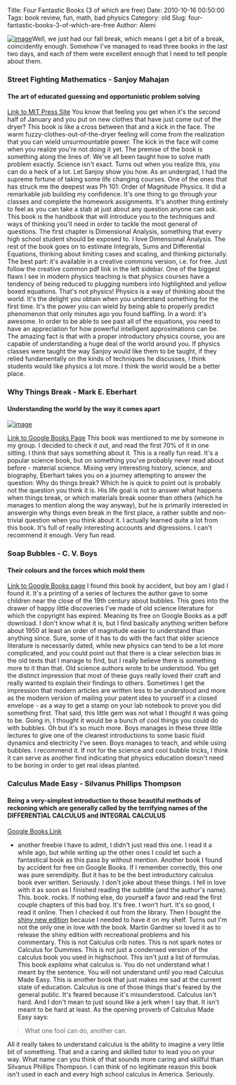 Title: Four Fantastic Books (3 of which are free)
Date: 2010-10-16 00:50:00
Tags: book review, fun, math, bad physics
Category: old
Slug: four-fantastic-books-3-of-which-are-free
Author: Alemi


[![image](http://4.bp.blogspot.com/_YOjDhtygcuA/TLkO7BNOPnI/AAAAAAAAAOo/uIuwbUHkVtU/s320/9780262514293-f30.jpg)](http://4.bp.blogspot.com/_YOjDhtygcuA/TLkO7BNOPnI/AAAAAAAAAOo/uIuwbUHkVtU/s1600/9780262514293-f30.jpg)Well,
we just had our fall break, which means I get a bit of a break,
coincidently enough. Somehow I've managed to read three books in the
last two days, and each of them were excellent enough that I need to
tell people about them.

### Street Fighting Mathematics - Sanjoy Mahajan

#### The art of educated guessing and opportunistic problem solving

[Link to MIT Press
Site](http://mitpress.mit.edu/catalog/item/default.asp?ttype=2&tid=12156)
You know that feeling you get when it's the second half of January and
you put on new clothes that have just come out of the dryer? This book
is like a cross between that and a kick in the face. The warm
fuzzy-clothes-out-of-the-dryer feeling will come from the realization
that you can wield unsurmountable power. The kick in the face will come
when you realize you're not doing it yet. The premise of the book is
something along the lines of: We've all been taught how to solve math
problem exactly. Science isn't exact. Turns out when you realize this,
you can do a heck of a lot. Let Sanjoy show you how. As an undergrad, I
had the supreme fortune of taking some life changing courses. One of the
ones that has struck me the deepest was Ph 101: Order of Magnitude
Physics. It did a remarkable job building my confidence. It's one thing
to go through your classes and complete the homework assignments. It's
another thing entirely to feel as you can take a stab at just about any
question anyone can ask. This book is the handbook that will introduce
you to the techniques and ways of thinking you'll need in order to
tackle the most general of questions. The first chapter is Dimensional
Analysis, something that every high school student should be exposed to.
I love Dimensional Analysis. The rest of the book goes on to estimate
Integrals, Sums and Differential Equations, thinking about limiting
cases and scaling, and thinking pictorially. The best part: it's
available in a creative commons version, i.e. for free. Just follow the
creative common pdf link in the left sidebar. One of the biggest flaws I
see in modern physics teaching is that physics courses have a tendency
of being reduced to plugging numbers into highlighted and yellow boxed
equations. That's not physics! Physics is a way of thinking about the
world. It's the delight you obtain when you understand something for the
first time. It's the power you can wield by being able to properly
predict phenomenon that only minutes ago you found baffling. In a word:
it's awesome. In order to be able to see past all of the equations, you
need to have an appreciation for how powerful intelligent approximations
can be. The amazing fact is that with a proper introductory physics
course, you are capable of understanding a huge deal of the world around
you. If physics classes were taught the way Sanjoy would like them to be
taught, if they relied fundamentally on the kinds of techniques he
discusses, I think students would like physics a lot more. I think the
world would be a better place.

### Why Things Break - Mark E. Eberhart

#### Understanding the world by the way it comes apart

[![image](http://2.bp.blogspot.com/_YOjDhtygcuA/TLkXVqJBxlI/AAAAAAAAAOs/WEGJaROjFhI/s320/4115MFY61ML._SS500_.jpg)](http://2.bp.blogspot.com/_YOjDhtygcuA/TLkXVqJBxlI/AAAAAAAAAOs/WEGJaROjFhI/s1600/4115MFY61ML._SS500_.jpg)

[Link to Google Books
Page](http://books.google.com/books?id=wo9wGKk9MVsC&printsec=frontcover&dq=Why+Things+Break&hl=eo&ei=4Be5TJ6jPIL48Aa2uKzPDg&sa=X&oi=book_result&ct=result&resnum=1&ved=0CCUQ6AEwAA#v=onepage&q&f=false)
This book was mentioned to me by someone in my group. I decided to check
it out, and read the first 70% of it in one sitting. I think that says
something about it. This is a really fun read. It's a popular science
book, but on something you've probably never read about before -
material science. Mixing very interesting history, science, and
biography, Eberhart takes you on a journey attempting to answer the
question: Why do things break? Which he is quick to point out is
probably not the question you think it is. His life goal is not to
answer what happens when things break, or which materials break sooner
than others (which he manages to mention along the way anyway), but he
is primarily interested in answergin why things even break in the first
place, a rather subtle and non-trivial question when you think about it.
I actually learned quite a lot from this book. It's full of really
interesting accounts and digressions. I can't recommend it enough. Very
fun read.

### Soap Bubbles - C. V. Boys

#### Their colours and the forces which mold them

[Link to Google Books
page](http://books.google.com/books?id=EcgCKTPYqCIC&printsec=frontcover&source=gbs_atb#v=onepage&q&f=false)
I found this book by accident, but boy am I glad I found it. It's a
printing of a series of lectures the author gave to some children near
the close of the 19th century about bubbles. This goes into the drawer
of happy little discoveries I've made of old science literature for
which the copyright has expired. Meaning its free on Google Books as a
pdf download. I don't know what it is, but I find basically anything
written before about 1950 at least an order of magnitude easier to
understand than anything since. Sure, some of it has to do with the fact
that older science literature is necessarily dated, while new physics
can tend to be a lot more complicated, and you could point out that
there is a clear selection bias in the old texts that I manage to find,
but I really believe there is something more to it than that. Old
science authors wrote to be understood. You get the distinct impression
that most of these guys really loved their craft and really wanted to
explain their findings to others. Sometimes I get the impression that
modern articles are written less to be understood and more as the modern
version of mailing your patent idea to yourself in a closed envelope -
as a way to get a stamp on your lab notebook to prove you did something
first. That said, this little gem was not what I thought it was going to
be. Going in, I thought it would be a bunch of cool things you could do
with bubbles. Oh but it's so much more. Boys manages in these three
little lectures to give one of the clearest introductions to some basic
fluid dynamics and electricity I've seen. Boys manages to teach, and
while using bubbles. I recommend it. If not for the science and cool
bubble tricks, I think it can serve as another find indicating that
physics education doesn't need to be boring in order to get real ideas
planted.

### Calculus Made Easy - Silvanus Phillips Thompson

#### Being a very-simplest introduction to those beautiful methods of reckoning which are generally called by the terrifying names of the DIFFERENTIAL CALCULUS and INTEGRAL CALCULUS

[Google Books
Link](http://books.google.com/books?id=BrhBAAAAYAAJ&printsec=frontcover&dq=Calculus+Made+Easy&hl=eo&ei=WRu5TKDJLsT38Ab4wNiaDw&sa=X&oi=book_result&ct=result&resnum=1&ved=0CCoQ6AEwAA#v=onepage&q&f=false)
- another freebie I have to admit, I didn't just read this one. I read
it a while ago, but while writing up the other ones I could let such a
fantastical book as this pass by without mention. Another book I found
by accident for free on Google Books. If I remember correctly, this one
was pure serendipity. But it has to be the best introductory calculus
book ever written. Seriously. I don't joke about these things. I fell in
love with it as soon as I finished reading the subtitle (and the
author's name). This. book. rocks. If nothing else, do yourself a favor
and read the first couple chapters of this bad boy. It's free. I won't
hurt. It's so good, I read it online. Then I checked it out from the
library. Then I bought the [shiny new
edition](http://www.amazon.com/Calculus-Made-Easy-CALCULUS-MADE/dp/B001TIKS36/ref=sr_1_4?ie=UTF8&qid=1287200177&sr=8-4)
because I needed to have it on my shelf. Turns out I'm not the only one
in love with the book. Martin Gardner so loved it as to release the
shiny edition with recreational problems and his commentary. This is not
Calculus crib notes. This is not spark notes or Calculus for Dummies.
This is not just a condensed version of the calculus book you used in
highschool. This isn't just a list of formulas. This book *explains*
what calculus is. You do not understand what I meant by the sentence.
You will not understand until you read Calculus Made Easy. This is
another book that just makes me sad at the current state of education.
Calculus is one of those things that's feared by the general public.
It's feared because it's misunderstood. Calculus isn't hard. And I don't
mean to just sound like a jerk when I say that. It isn't meant to be
hard at least. As the opening proverb of Calculus Made Easy says:

> What one fool can do, another can.

All it really takes to understand calculus is the ability to imagine a
very little bit of something. That and a caring and skilled tutor to
lead you on your way. What name can you think of that sounds more caring
and skillful than Silvanus Phillips Thompson. I can think of no
legitimate reason this book isn't used in each and every high school
calculus in America. Seriously.
